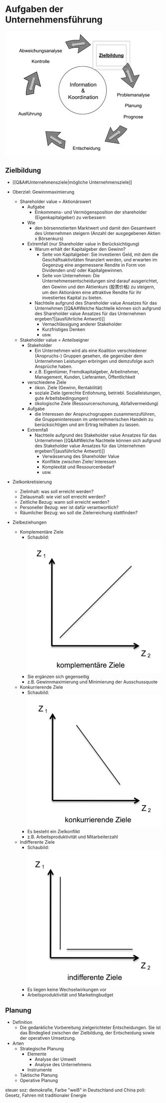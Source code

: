 # Aufgaben der Unternehmensführung 
![|500](https://github.com/ICH-BIN-HXM/images_BWL/blob/main/Snipaste_2023-11-06_11-56-07.png?raw=) 


## Zielbildung 
- [[Q&A#Unternehmensziele|mögliche Unternehmensziele]] 
- Oberziel: Gewinnmaximierung 
	- Shareholder value = Aktionärswert 
		- Aufgabe 
			- Einkommens- und Vermögensposition der shareholder (Eigenkapitalgeber) zu verbessern  
		- Wie 
			- den börsennotierten Marktwert und damit den Gesamtwert des Unternehmen steigern (Anzahl der ausgegebenen Aktien x Börsenkurs) 
		- Extremfall (nur Shareholder value in Berücksichtigung) 
			- Warum erhält der Kapitalgeber den Gewinn? 
				- Seite von Kapitalgeber: Sie investieren Geld, mit dem die Geschäftsaktivitäten finanziert werden, und erwarten im Gegenzug eine angemessene Rendite in Form von Dividenden und/ oder Kapitalgewinnen. 
				- Seite von Unternehmen: Die Unternehmensentscheidungen sind darauf ausgerichtet, den Gewinn und den Aktienkurs (股票价格) zu steigern, um den Aktionären eine attraktive Rendite für ihr investiertes Kapital zu bieten. 
			- Nachteile aufgrund des Shareholder value Ansatzes für das Unternehmen [[Q&A#Welche Nachteile können sich aufgrund des Shareholder value Ansatzes für das Unternehmen ergeben?|(ausführliche Antwort)]] 
				- Vernachlässigung anderer Stakeholder 
				- Kurzfristiges Denken 
				- usw. 
	- Stakeholder value = Anteilseigner 
		- Stakeholder 
			- Ein Unternehmen wird als eine Koalition verschiedener (Anspruchs-) Gruppen gesehen, die gegenüber dem Unternehmen Leistungen erbringen und demzufolge auch Ansprüche haben. 
			- z.B. Eigentümer, Fremdkapitalgeber, Arbeitnehmer, Management, Kunden, Lieferanten, Öffentlichkeit 
		- verschiedene Ziele 
			- ökon. Ziele (Gewinn, Rentabilität) 
			- soziale Ziele (gerechte Entlohnung, betriebl. Sozialleistungen, gute Arbeitsbedingungen) 
			- ökologische Ziele (Ressourcenschonung, Abfallvermeidung) 
		- Aufgabe 
			- die Interessen der Anspruchsgruppen zusammenzuführen, die Gruppeninteressen im unternehmerischen Handeln zu berücksichtigen und am Ertrag teilhaben zu lassen. 
		- Extremfall 
			- Nachteile aufgrund des Stakeholder value Ansatzes für das Unternehmen [[Q&A#Welche Nachteile können sich aufgrund des Stakeholder value Ansatzes für das Unternehmen ergeben?|(ausführliche Antwort)]] 
				- Verwässerung des Shareholder Value 
				- Konflikte zwischen Ziele/ Interessen 
				- Komplexität und Ressourcenbedarf 
				- usw. 

- Zielkonkretisierung 
	- Zielinhalt: was soll erreicht werden? 
	- Zielausmaß: wie viel soll erreicht werden?  
	- Zeitliche Bezug: wann soll erreicht werden? 
	- Personeller Bezug: wer ist dafür verantwortlich? 
	- Räumlicher Bezug: wo soll die Zielerreichung stattfinden? 

- Zielbeziehungen 
	- Komplementäre Ziele 
		- Schaubild: ![|150](https://github.com/ICH-BIN-HXM/images_BWL/blob/main/Snipaste_2023-11-06_11-49-04.png?raw=) 
		- Sie ergänzen sich gegenseitig 
		- z.B. Gewinnmaximierung und Minimierung der Ausschussquote 
	- Konkurrierende Ziele 
		- Schaubild: ![|150](https://github.com/ICH-BIN-HXM/images_BWL/blob/main/Snipaste_2023-11-06_11-50-57.png?raw=) 
		- Es besteht ein Zielkonflikt 
		- z.B. Arbeitsproduktivität und Mitarbeiterzahl 
	- Indifferente Ziele 
		- Schaubild: ![|150](https://github.com/ICH-BIN-HXM/images_BWL/blob/main/Snipaste_2023-11-06_11-52-15.png?raw=) 
		- Es liegen keine Wechselwirkungen vor 
		- Arbeitsproduktivität und Marketingbudget 

## Planung 
- Definition 
	- Die gedankliche Vorbereitung zielgerichteter Entscheidungen. Sie ist das Bindeglied zwischen der Zielbildung, der Entscheidung sowie der operativen Umsetzung. 
- Arten 
	- Strategische Planung 
		- Elemente 
			- Analyse der Umwelt 
			- Analyse des Unternehmens 
		- Instrumente 
	- Taktische Planung 
	- Operative Planung 


steuer 
soz: demokrafie, Farbe "weiß" in Deutschland und China 
poli: Gesetz, Fahren mit traditionaler Energie 
